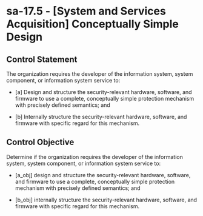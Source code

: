# sa-17.5 - \[System and Services Acquisition\] Conceptually Simple Design

## Control Statement

The organization requires the developer of the information system, system component, or information system service to:

- \[a\] Design and structure the security-relevant hardware, software, and firmware to use a complete, conceptually simple protection mechanism with precisely defined semantics; and

- \[b\] Internally structure the security-relevant hardware, software, and firmware with specific regard for this mechanism.

## Control Objective

Determine if the organization requires the developer of the information system, system component, or information system service to:

- \[a_obj\] design and structure the security-relevant hardware, software, and firmware to use a complete, conceptually simple protection mechanism with precisely defined semantics; and

- \[b_obj\] internally structure the security-relevant hardware, software, and firmware with specific regard for this mechanism.
